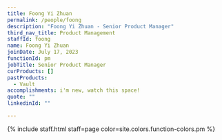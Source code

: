 ```yaml
---
title: Foong Yi Zhuan
permalink: /people/foong
description: "Foong Yi Zhuan - Senior Product Manager"
third_nav_title: Product Management
staffId: foong
name: Foong Yi Zhuan
joinDate: July 17, 2023
functionId: pm
jobTitle: Senior Product Manager
curProducts: []
pastProducts:
  - Vault
accomplishments: i'm new, watch this space!
quote: ""
linkedinId: ""

---
```


{% include staff.html staff=page color=site.colors.function-colors.pm %}
